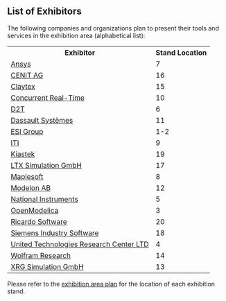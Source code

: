 <h2>List of Exhibitors</h2>
<p>The following companies and organizations plan to present their tools and services in the exhibition area (alphabetical list):</p>
<table style="width:100%">
    <tr>
        <th>Exhibitor</th>
        <th>Stand Location</th>
    </tr>
    <tr>
        <td><a href="exhibitor_7.html">Ansys
</a></td>
        <td>7</td>
    </tr>
    <tr>
        <td><a href="exhibitor_16.html">CENIT AG</a></td>
        <td>16</td>
    </tr>
    <tr>
        <td><a href="exhibitor_15.html">Claytex</a></td>
        <td>15</td>
    </tr>
    <tr>
        <td><a href="exhibitor_10.html">Concurrent Real-Time</a></td>
        <td>10</td>
    </tr>
    <tr>
        <td><a href="exhibitor_6.html">D2T</a></td>
        <td>6</td>
    </tr>
    <tr>
        <td><a href="exhibitor_11.html">Dassault Systèmes</a></td>
        <td>11</td>
    </tr>
    <tr>
        <td><a href="exhibitor_1-2.html">ESI Group
</a></td>
        <td>1-2</td>
    </tr>
    <tr>
        <td><a href="exhibitor_9.html">ITI</a></td>
        <td>9</td>
    </tr>
    <tr>
        <td><a href="exhibitor_19.html">Kiastek
</a></td>
        <td>19</td>
    </tr>
    <tr>
        <td><a href="exhibitor_17.html">LTX Simulation GmbH
</a></td>
        <td>17</td>
    </tr>
    <tr>
        <td><a href="exhibitor_8.html">Maplesoft</a></td>
        <td>8</td>
    </tr>
    <tr>
        <td><a href="exhibitor_12.html">Modelon AB</a></td>
        <td>12</td>
    </tr>
    <tr>
        <td><a href="exhibitor_5.html">National Instruments
</a></td>
        <td>5</td>
    </tr>
    <tr>
        <td><a href="exhibitor_3.html">OpenModelica</a></td>
        <td>3</td>
    </tr>
    <tr>
        <td><a href="exhibitor_20.html">Ricardo Software
</a></td>
        <td>20</td>
    </tr>
    <tr>
        <td><a href="exhibitor_18.html">Siemens Industry Software
</a></td>
        <td>18</td>
    </tr>
    <tr>
        <td><a href="exhibitor_4.html">United Technologies Research Center LTD
</a></td>
        <td>4</td>
    </tr>
    <tr>
        <td><a href="exhibitor_14.html">Wolfram Research</a></td>
        <td>14</td>
    </tr>
    <tr>
        <td><a href="exhibitor_13.html">XRG Simulation GmbH</a></td>
        <td>13</td>
    </tr>
</table>
<p>Please refer to the <a href="../static/images/exhibition_overview.svg">exhibition area plan</a> for the location of each exhibition stand.</p>